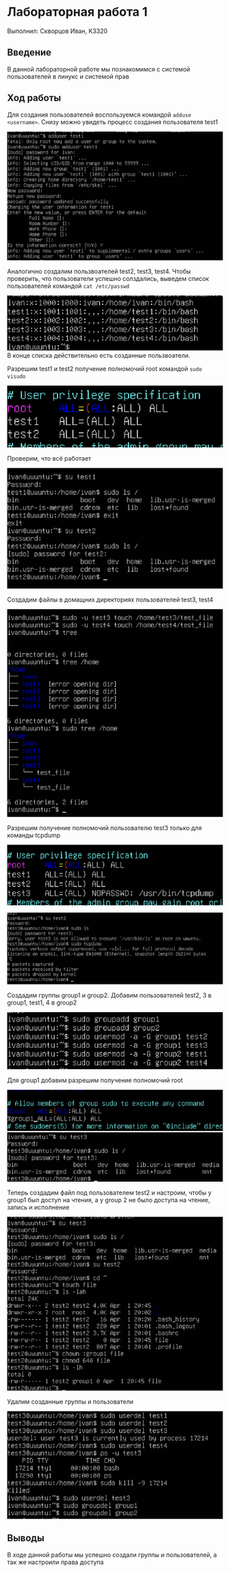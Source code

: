 # Лабораторная работа 1
Выполнил: Скворцов Иван, K3320

## Введение

В данной лабораторной работе мы познакомимся с системой пользователей в линукс и системой прав

## Ход работы

Для создания пользователей воспользуемся командой `adduse <username>`. Снизу можно увидеть процесс создания пользователя test1

![создание пользователя](./images/create_user.png)

Аналогично создалим пользвоателей test2, test3, test4. Чтобы проверить, что пользователи успешно солздались, выведем список пользователей командой `cat /etc/passwd` 

![список пользователей](./images/user_list.png)
В конце списка действительно есть созданные пользвоатели. 

Разрешим test1 и test2 получение полномочий root командой `sudo visudo`

![visudo](./images/visudo.png)

Проверим, что всё работает

![проверка sudo](./images/check_sudo.png)

Создадим файлы в домащних директориях пользователей test3, test4

![создание тестовых файлов](./images/home_dir.png)

Разрешим получение полномочий пользователю test3 только для команды tcpdump

![visudo test3](./images/tcpdump.png)

![проверка](./images/tcpdump_check.png)

Создадим группы group1 и group2. Добавим пользователей test2, 3 в group1, test1, 4 в group2

![создание групп](./images/groups.png)

Для group1 добавим разрешим получение полномочий root

![root для группы](./images/group1_sudo.png)
![тестирование](./images/group1_sudo_test.png)

Теперь создадим файл под пользователем test2 и настроим, чтобы у group1 был доступ на чтения, а у group 2 не было доступа на чтение, запись и исполнение

![настройка](./images/test2_file.png)

Удалим созданные группы и пользователи

![удаление](./images/dekete.png)

## Выводы

В ходе данной работы мы успешно создали группы и пользователей, а так же настроили права доступа